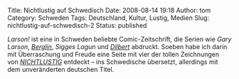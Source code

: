 Title: Nichtlustig auf Schwedisch
Date: 2008-08-14 19:18
Author: tom
Category: Schweden
Tags: Deutschland, Kultur, Lustig, Medien
Slug: nichtlustig-auf-schwedisch-2
Status: published

*Larson!* ist eine in Schweden beliebte Comic-Zeitschrift, die Serien
wie *Gary Larson*, [*Berglin*](http://www.svd.se/berglin), *Sigges
Lagun* und [*Dilbert*](http://www.dilbert.com) abdruckt. Soeben habe ich
darin mit Überraschung und Freude eine Seite mit vier der tollen
Zeichnungen von [*NICHTLUSTIG*](http://www.nichtlustig.de/main.html)
entdeckt – ins Schwedische übersetzt, allerdings mit dem unveränderten
deutschen Titel.

